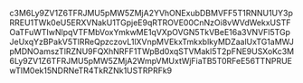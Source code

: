 c3M6Ly9ZV1Z6TFRJMU5pMW5ZMjA2YVhONExubDBMVFF5T1RNNU1UY3pRREU1TWk0eU5ERXVNakU1TGpjeE9qRTROVE00CnNzOi8vWVdWekxUSTFOaTFuWTIwNlpqVTFMbVoxYmkwME1qVXpOVGN5TkVBeE16a3VNVFl5TGpJeUxqYzBPakV5TlRReQpzczovL1lXVnpMVEkxTmkxblkyMDZaalUxTG1aMWJpMDNOamszTlRZNU9FQXhNRFF1TWpBd0xqSTVMakl5T2pFNE9USXoKc3M6Ly9ZV1Z6TFRJMU5pMW5ZMjA2WmpVMUxtWjFiaTB5T0RFeE56TTNPRUEwTlM0ek15NDRNeTR4TkRZNk1USTRPRFk9